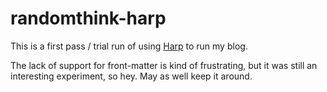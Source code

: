randomthink-harp
================

This is a first pass / trial run of using [Harp](http://harpjs.com) to run my blog.

The lack of support for front-matter is kind of frustrating, but it was still an interesting experiment, so hey. May as well keep it around.
